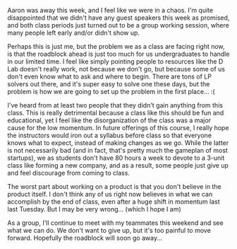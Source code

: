 Aaron was away this week, and I feel like we were in a chaos. I'm quite disappointed that we didn't have 
any guest speakers this week as promised, and both class periods just turned out to be a group working session, 
where many people left early and/or didn't show up.

Perhaps this is just me, but the problem we as a class are facing right now, is that the roadblock ahead is 
just too much for us undergraduates to handle in our limited time. I feel like simply pointing people to 
resources like the D Lab doesn't really work, not because we don't go, but because some of us don't even 
know what to ask and where to begin. There are tons of LP solvers out there, and it's super easy to solve 
one these days, but the problem is how we are going to set up the problem in the first place... :(

I've heard from at least two people that they didn't gain anything from this class. This is really detrimental 
because a class like this should be fun and educational, yet I feel like the disorganization of the class 
was a major cause for the low momentum. In future offerings of this course, I really hope the instructors 
would iron out a syllabus before class so that everyone knows what to expect, instead of making changes as we 
go. While the latter is not necessarily bad (and in fact, that's pretty much the gameplan of most startups), 
we as students don't have 80 hours a week to devote to a 3-unit class like forming a new company, and as a 
result, some people just give up and feel discourage from coming to class.

The worst part about working on a product is that you don't believe in the product itself. I don't think 
any of us right now believes in what we can accomplish by the end of class, even after a huge shift in 
momentum last last Tuesday. But I may be very wrong... (which I hope I am)

As a group, I'll continue to meet with my teammates this weekend and see what we can do. We don't want to give 
up, but it's too painful to move forward. Hopefully the roadblock will soon go away...

